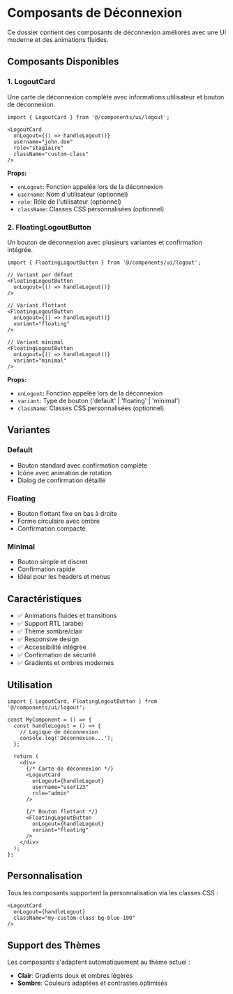 # Composants de Déconnexion

Ce dossier contient des composants de déconnexion améliorés avec une UI moderne et des animations fluides.

## Composants Disponibles

### 1. LogoutCard

Une carte de déconnexion complète avec informations utilisateur et bouton de déconnexion.

```tsx
import { LogoutCard } from '@/components/ui/logout';

<LogoutCard 
  onLogout={() => handleLogout()}
  username="john.doe"
  role="stagiaire"
  className="custom-class"
/>
```

**Props:**
- `onLogout`: Fonction appelée lors de la déconnexion
- `username`: Nom d'utilisateur (optionnel)
- `role`: Rôle de l'utilisateur (optionnel)
- `className`: Classes CSS personnalisées (optionnel)

### 2. FloatingLogoutButton

Un bouton de déconnexion avec plusieurs variantes et confirmation intégrée.

```tsx
import { FloatingLogoutButton } from '@/components/ui/logout';

// Variant par défaut
<FloatingLogoutButton 
  onLogout={() => handleLogout()}
/>

// Variant flottant
<FloatingLogoutButton 
  onLogout={() => handleLogout()}
  variant="floating"
/>

// Variant minimal
<FloatingLogoutButton 
  onLogout={() => handleLogout()}
  variant="minimal"
/>
```

**Props:**
- `onLogout`: Fonction appelée lors de la déconnexion
- `variant`: Type de bouton ('default' | 'floating' | 'minimal')
- `className`: Classes CSS personnalisées (optionnel)

## Variantes

### Default
- Bouton standard avec confirmation complète
- Icône avec animation de rotation
- Dialog de confirmation détaillé

### Floating
- Bouton flottant fixe en bas à droite
- Forme circulaire avec ombre
- Confirmation compacte

### Minimal
- Bouton simple et discret
- Confirmation rapide
- Idéal pour les headers et menus

## Caractéristiques

- ✅ Animations fluides et transitions
- ✅ Support RTL (arabe)
- ✅ Thème sombre/clair
- ✅ Responsive design
- ✅ Accessibilité intégrée
- ✅ Confirmation de sécurité
- ✅ Gradients et ombres modernes

## Utilisation

```tsx
import { LogoutCard, FloatingLogoutButton } from '@/components/ui/logout';

const MyComponent = () => {
  const handleLogout = () => {
    // Logique de déconnexion
    console.log('Déconnexion...');
  };

  return (
    <div>
      {/* Carte de déconnexion */}
      <LogoutCard 
        onLogout={handleLogout}
        username="user123"
        role="admin"
      />
      
      {/* Bouton flottant */}
      <FloatingLogoutButton 
        onLogout={handleLogout}
        variant="floating"
      />
    </div>
  );
};
```

## Personnalisation

Tous les composants supportent la personnalisation via les classes CSS :

```tsx
<LogoutCard 
  onLogout={handleLogout}
  className="my-custom-class bg-blue-100"
/>
```

## Support des Thèmes

Les composants s'adaptent automatiquement au thème actuel :
- **Clair**: Gradients doux et ombres légères
- **Sombre**: Couleurs adaptées et contrastes optimisés
